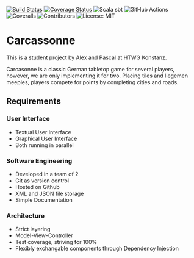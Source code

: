 [![Build Status](https://github.com/schmidtale/Carcassonne/actions/workflows/scala.yml/badge.svg)](https://github.com/schmidtale/Carcassonne/actions/workflows/scala.yml)
[![Coverage Status](https://coveralls.io/repos/github/schmidtale/Carcassonne/badge.svg?branch=master&service=github)](https://coveralls.io/github/schmidtale/Carcassonne?branch=master)
![Scala sbt](https://img.shields.io/badge/Scala-sbt-red?style=flat&logo=Scala&logoColor=%23dc322f&color=%23dc322f)
![GitHub Actions](https://img.shields.io/badge/github%20actions-%232671E5.svg?logo=githubactions&logoColor=white)
![Coveralls](https://img.shields.io/badge/Coveralls-3F5767?logo=coveralls&logoColor=fff)
![Contributors](https://img.shields.io/badge/Contributors-2-blue?style=flat)
![License: MIT](https://img.shields.io/badge/License-MIT-yellow.svg)

# Carcassonne
This is a student project by Alex and Pascal at HTWG Konstanz.

Carcasonne is a classic German tabletop game for several players, however, we are only implementing it for two.
Placing tiles and liegemen meeples, players compete for points by completing cities and roads.

## Requirements
### User Interface
- Textual User Interface
- Graphical User Interface
- Both running in parallel

### Software Engineering
- Developed in a team of 2
- Git as version control
- Hosted on Github
- XML and JSON file storage
- Simple Documentation

### Architecture
- Strict layering
- Model-View-Controller
- Test coverage, striving for 100%
- Flexibly exchangable components through Dependency Injection
